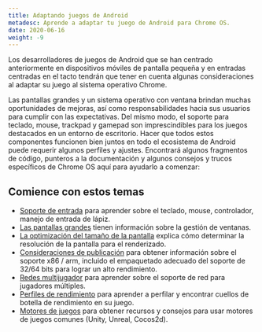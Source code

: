 ```yaml
---
title: Adaptando juegos de Android
metadesc: Aprende a adaptar tu juego de Android para Chrome OS.
date: 2020-06-16
weight: -9
---
```


Los desarrolladores de juegos de Android que se han centrado anteriormente en dispositivos móviles de pantalla pequeña y en entradas centradas en el tacto tendrán que tener en cuenta algunas consideraciones al adaptar su juego al sistema operativo Chrome.

Las pantallas grandes y un sistema operativo con ventana brindan muchas oportunidades de mejoras, así como responsabilidades hacia sus usuarios para cumplir con las expectativas. Del mismo modo, el soporte para teclado, mouse, trackpad y gamepad son imprescindibles para los juegos destacados en un entorno de escritorio. Hacer que todos estos componentes funcionen bien juntos en todo el ecosistema de Android puede requerir algunos perfiles y ajustes. Encontrará algunos fragmentos de código, punteros a la documentación y algunos consejos y trucos específicos de Chrome OS aquí para ayudarlo a comenzar:

## Comience con estos temas

- [Soporte de entrada](/{{locale.code}}/games/optimizing-games-inputs) para aprender sobre el teclado, mouse, controlador, manejo de entrada de lápiz.
- [Las pantallas grandes](/{{locale.code}}/games/optimizing-games-windowing) tienen información sobre la gestión de ventanas.
- [La optimización del tamaño de la pantalla](/{{locale.code}}/games/optimizing-games-display) explica cómo determinar la resolución de la pantalla para el renderizado.
- [Consideraciones de publicación](/{{locale.code}}/games/optimizing-games-publishing) para obtener información sobre el soporte x86 / arm, incluido el empaquetado adecuado del soporte de 32/64 bits para lograr un alto rendimiento.
- [Redes multijugador](/{{locale.code}}/games/optimizing-games-networking) para aprender sobre el soporte de red para jugadores múltiples.
- [Perfiles de rendimiento](/{{locale.code}}/games/optimizing-games-profiling) para aprender a perfilar y encontrar cuellos de botella de rendimiento en su juego.
- [Motores de juegos](/{{locale.code}}/games/optimizing-games-engines) para obtener recursos y consejos para usar motores de juegos comunes (Unity, Unreal, Cocos2d).
